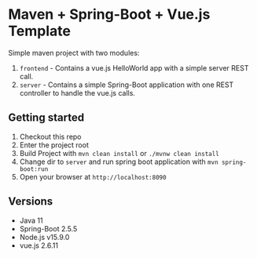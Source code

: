 # Maven + Spring-Boot + Vue.js Template

Simple maven project with two modules:

1. `frontend` - Contains a vue.js HelloWorld app with a simple server REST call.
2. `server` - Contains a simple Spring-Boot application with one REST controller to handle the vue.js calls.

## Getting started

1. Checkout this repo
2. Enter the project root
3. Build Project with `mvn clean install` or `./mvnw clean install`
4. Change dir to `server` and run spring boot application with `mvn spring-boot:run`
5. Open your browser at `http://localhost:8090`

## Versions

- Java 11
- Spring-Boot 2.5.5
- Node.js v15.9.0
- vue.js 2.6.11